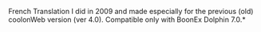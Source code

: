 French Translation I did in 2009 and made especially for the previous (old) coolonWeb version (ver 4.0). Compatible only with BoonEx Dolphin 7.0.*